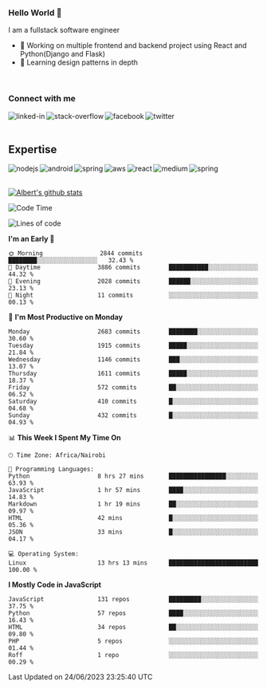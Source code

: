

### Hello World 👋
I am a fullstack software engineer
- 🔭 Working on multiple frontend and backend project using React and Python(Django and Flask)
- 🌱 Learning design patterns in depth

<br>

### Connect with me

[<img align="left" alt="linked-in" src="https://img.shields.io/badge/linkedin-%230077B5.svg?&style=for-the-badge&logo=linkedin&logoColor=white" />](https://www.linkedin.com/in/albert-byrone/)

<!-- [<img align="left" alt="medium" src="https://img.shields.io/badge/medium-%2312100E.svg?&style=for-the-badge&logo=medium&logoColor=white" />](https://56faisal.medium.com/) -->

[<img align="left" alt="stack-overflow" src="https://img.shields.io/badge/stack%20overflow-FE7A16?logo=stack-overflow&logoColor=white&style=for-the-badge" />](https://stackoverflow.com/users/11916317/albert-byrone)

[<img align="left" alt="facebook" src="https://img.shields.io/badge/facebook-%231877F2.svg?&style=for-the-badge&logo=facebook&logoColor=white" />](https://web.facebook.com/albert.byrone.1/)

[<img align="left" alt="twitter" src="https://img.shields.io/badge/twitter-%231DA1F2.svg?&style=for-the-badge&logo=twitter&logoColor=white" />](https://twitter.com/byrone_albert)

<br>

<br>

## Expertise
<img align="left" alt="nodejs" src="https://img.shields.io/badge/python%20-%2343853D.svg?&style=for-the-badge&logo=node.js&logoColor=white" />
<img align="left" alt="android" src="https://img.shields.io/badge/Flask-3DDC84?logo=android&logoColor=white&style=for-the-badge" />
<img align="left" alt="spring" src="https://img.shields.io/badge/drf%20-%236DB33F.svg?&style=for-the-badge&logo=spring&logoColor=white" />
<img align="left" alt="aws" src="https://img.shields.io/badge/django%20AWS-%23232F3E?logo=amazon-aws&logoColor=white&style=for-the-badge" />
<img align="left" alt="react" src="https://img.shields.io/badge/react%20-%2320232a.svg?&style=for-the-badge&logo=react&logoColor=%2361DAFB" />
<img align="left" alt="medium" src="https://img.shields.io/badge/Angular-%23316192.svg?&style=for-the-badge&logo=postgresql&logoColor=white" />
<img align="left" alt="spring" src="https://img.shields.io/badge/Javascript%20-%236DB33F.svg?&style=for-the-badge&logo=spring&logoColor=white" />
<br>
<br>


[![Albert's github stats](https://github-readme-stats.vercel.app/api?username=Albert-Byrone&count_private=true&show_icons=true&theme=radical&hide_rank=false)](https://github.com/anuraghazra/github-readme-stats)

<!-- [![Top Langs](https://github-readme-stats.vercel.app/api/top-langs/?username=Albert-Byrone&layout=compact)](https://github.com/anuraghazra/github-readme-stats) -->

<!--
**Albert-Byrone/Albert-Byrone** is a ✨ _special_ ✨ repository because its `README.md` (this file) appears on your GitHub profile.

Here are some ideas to get you started:

- 🔭 I’m currently working on ...
- 🌱 I’m currently learning ...
- 👯 I’m looking to collaborate on ...
- 🤔 I’m looking for help with ...
- 💬 Ask me about ...
- 📫 How to reach me: ...
- 😄 Pronouns: ...
- ⚡ Fun fact: ...
-->


<!--START_SECTION:waka-->
![Code Time](http://img.shields.io/badge/Code%20Time-603%20hrs%206%20mins-blue)

![Lines of code](https://img.shields.io/badge/From%20Hello%20World%20I%27ve%20Written-62.5%20million%20lines%20of%20code-blue)

**I'm an Early 🐤** 

```text
🌞 Morning                2844 commits        ████████░░░░░░░░░░░░░░░░░   32.43 % 
🌆 Daytime                3886 commits        ███████████░░░░░░░░░░░░░░   44.32 % 
🌃 Evening                2028 commits        ██████░░░░░░░░░░░░░░░░░░░   23.13 % 
🌙 Night                  11 commits          ░░░░░░░░░░░░░░░░░░░░░░░░░   00.13 % 
```
📅 **I'm Most Productive on Monday** 

```text
Monday                   2683 commits        ████████░░░░░░░░░░░░░░░░░   30.60 % 
Tuesday                  1915 commits        █████░░░░░░░░░░░░░░░░░░░░   21.84 % 
Wednesday                1146 commits        ███░░░░░░░░░░░░░░░░░░░░░░   13.07 % 
Thursday                 1611 commits        █████░░░░░░░░░░░░░░░░░░░░   18.37 % 
Friday                   572 commits         ██░░░░░░░░░░░░░░░░░░░░░░░   06.52 % 
Saturday                 410 commits         █░░░░░░░░░░░░░░░░░░░░░░░░   04.68 % 
Sunday                   432 commits         █░░░░░░░░░░░░░░░░░░░░░░░░   04.93 % 
```


📊 **This Week I Spent My Time On** 

```text
🕑︎ Time Zone: Africa/Nairobi

💬 Programming Languages: 
Python                   8 hrs 27 mins       ████████████████░░░░░░░░░   63.93 % 
JavaScript               1 hr 57 mins        ████░░░░░░░░░░░░░░░░░░░░░   14.83 % 
Markdown                 1 hr 19 mins        ██░░░░░░░░░░░░░░░░░░░░░░░   09.97 % 
HTML                     42 mins             █░░░░░░░░░░░░░░░░░░░░░░░░   05.36 % 
JSON                     33 mins             █░░░░░░░░░░░░░░░░░░░░░░░░   04.17 % 

💻 Operating System: 
Linux                    13 hrs 13 mins      █████████████████████████   100.00 % 
```

**I Mostly Code in JavaScript** 

```text
JavaScript               131 repos           █████████░░░░░░░░░░░░░░░░   37.75 % 
Python                   57 repos            ████░░░░░░░░░░░░░░░░░░░░░   16.43 % 
HTML                     34 repos            ██░░░░░░░░░░░░░░░░░░░░░░░   09.80 % 
PHP                      5 repos             ░░░░░░░░░░░░░░░░░░░░░░░░░   01.44 % 
Roff                     1 repo              ░░░░░░░░░░░░░░░░░░░░░░░░░   00.29 % 
```




 Last Updated on 24/06/2023 23:25:40 UTC
<!--END_SECTION:waka-->
